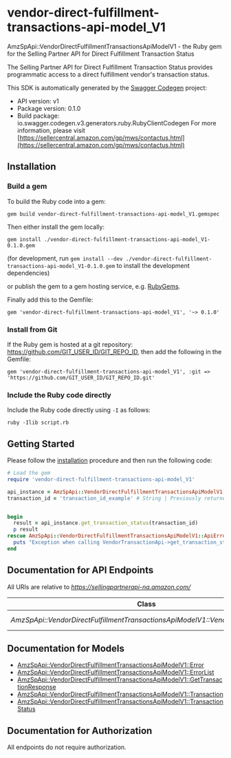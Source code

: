 # vendor-direct-fulfillment-transactions-api-model_V1

AmzSpApi::VendorDirectFulfillmentTransactionsApiModelV1 - the Ruby gem for the Selling Partner API for Direct Fulfillment Transaction Status

The Selling Partner API for Direct Fulfillment Transaction Status provides programmatic access to a direct fulfillment vendor's transaction status.

This SDK is automatically generated by the [Swagger Codegen](https://github.com/swagger-api/swagger-codegen) project:

- API version: v1
- Package version: 0.1.0
- Build package: io.swagger.codegen.v3.generators.ruby.RubyClientCodegen
For more information, please visit [https://sellercentral.amazon.com/gp/mws/contactus.html](https://sellercentral.amazon.com/gp/mws/contactus.html)

## Installation

### Build a gem

To build the Ruby code into a gem:

```shell
gem build vendor-direct-fulfillment-transactions-api-model_V1.gemspec
```

Then either install the gem locally:

```shell
gem install ./vendor-direct-fulfillment-transactions-api-model_V1-0.1.0.gem
```
(for development, run `gem install --dev ./vendor-direct-fulfillment-transactions-api-model_V1-0.1.0.gem` to install the development dependencies)

or publish the gem to a gem hosting service, e.g. [RubyGems](https://rubygems.org/).

Finally add this to the Gemfile:

    gem 'vendor-direct-fulfillment-transactions-api-model_V1', '~> 0.1.0'

### Install from Git

If the Ruby gem is hosted at a git repository: https://github.com/GIT_USER_ID/GIT_REPO_ID, then add the following in the Gemfile:

    gem 'vendor-direct-fulfillment-transactions-api-model_V1', :git => 'https://github.com/GIT_USER_ID/GIT_REPO_ID.git'

### Include the Ruby code directly

Include the Ruby code directly using `-I` as follows:

```shell
ruby -Ilib script.rb
```

## Getting Started

Please follow the [installation](#installation) procedure and then run the following code:
```ruby
# Load the gem
require 'vendor-direct-fulfillment-transactions-api-model_V1'

api_instance = AmzSpApi::VendorDirectFulfillmentTransactionsApiModelV1::VendorTransactionApi.new
transaction_id = 'transaction_id_example' # String | Previously returned in the response to the POST request of a specific transaction.


begin
  result = api_instance.get_transaction_status(transaction_id)
  p result
rescue AmzSpApi::VendorDirectFulfillmentTransactionsApiModelV1::ApiError => e
  puts "Exception when calling VendorTransactionApi->get_transaction_status: #{e}"
end
```

## Documentation for API Endpoints

All URIs are relative to *https://sellingpartnerapi-na.amazon.com/*

Class | Method | HTTP request | Description
------------ | ------------- | ------------- | -------------
*AmzSpApi::VendorDirectFulfillmentTransactionsApiModelV1::VendorTransactionApi* | [**get_transaction_status**](docs/VendorTransactionApi.md#get_transaction_status) | **GET** /vendor/directFulfillment/transactions/v1/transactions/{transactionId} | 

## Documentation for Models

 - [AmzSpApi::VendorDirectFulfillmentTransactionsApiModelV1::Error](docs/Error.md)
 - [AmzSpApi::VendorDirectFulfillmentTransactionsApiModelV1::ErrorList](docs/ErrorList.md)
 - [AmzSpApi::VendorDirectFulfillmentTransactionsApiModelV1::GetTransactionResponse](docs/GetTransactionResponse.md)
 - [AmzSpApi::VendorDirectFulfillmentTransactionsApiModelV1::Transaction](docs/Transaction.md)
 - [AmzSpApi::VendorDirectFulfillmentTransactionsApiModelV1::TransactionStatus](docs/TransactionStatus.md)

## Documentation for Authorization

 All endpoints do not require authorization.

